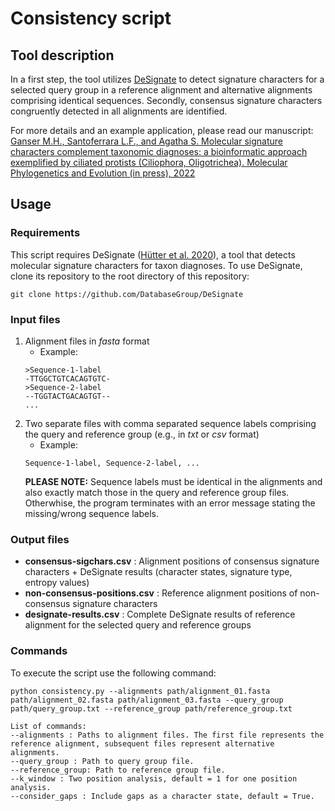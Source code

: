 # Consistency script 
## Tool description
In a first step, the tool utilizes [DeSignate](https://designate.dbresearch.uni-salzburg.at/home/) to detect signature characters for a selected query group in a reference alignment and alternative alignments comprising identical sequences. Secondly, consensus signature characters congruently detected in all alignments are identified.

For more details and an example application, please read our manuscript: [Ganser M.H., Santoferrara L.F., and Agatha S. Molecular signature characters complement taxonomic diagnoses: a bioinformatic approach exemplified by ciliated protists (Ciliophora, Oligotrichea). Molecular Phylogenetics and Evolution (in press), 2022](https://doi.org/10.1016/j.ympev.2022.107433) 

## Usage
### Requirements
This script requires DeSignate ([Hütter et al. 2020](https://bmcbioinformatics.biomedcentral.com/articles/10.1186/s12859-020-3498-6)), a tool that detects molecular signature characters for taxon diagnoses. To use DeSignate, clone its repository to the root directory of this repository:
```
git clone https://github.com/DatabaseGroup/DeSignate
```
### Input files
1. Alignment files in *fasta* format
   - Example:
   ```
   >Sequence-1-label
   -TTGGCTGTCACAGTGTC-
   >Sequence-2-label
   --TGGTACTGACAGTGT--
   ...
   ```
2. Two separate files with comma separated sequence labels comprising the query and reference group (e.g., in *txt* or *csv* format)
   - Example:
   ```
   Sequence-1-label, Sequence-2-label, ...
   ```
   **PLEASE NOTE:** Sequence labels must be identical in the alignments and also exactly match those in the query and reference group files.
   Otherwhise, the program terminates with an error message stating the missing/wrong sequence labels.

### Output files
- **consensus-sigchars.csv** : Alignment positions of consensus signature characters + DeSignate results (character states, signature type, entropy values)  
- **non-consensus-positions.csv** : Reference alignment positions of non-consensus signature characters
- **designate-results.csv** : Complete DeSignate results of reference alignment for the selected query and reference groups 

### Commands
To execute the script use the following command:
```
python consistency.py --alignments path/alignment_01.fasta path/alignment_02.fasta path/alignment_03.fasta --query_group path/query_group.txt --reference_group path/reference_group.txt
```
```
List of commands:
--alignments : Paths to alignment files. The first file represents the reference alignment, subsequent files represent alternative alignments.
--query_group : Path to query group file.
--reference_group: Path to reference group file.
--k_window : Two position analysis, default = 1 for one position analysis.
--consider_gaps : Include gaps as a character state, default = True.
```
